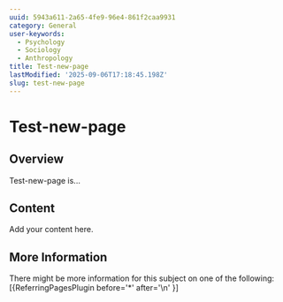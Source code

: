 ```yaml
---
uuid: 5943a611-2a65-4fe9-96e4-861f2caa9931
category: General
user-keywords:
  - Psychology
  - Sociology
  - Anthropology
title: Test-new-page
lastModified: '2025-09-06T17:18:45.198Z'
slug: test-new-page
---
```

# Test-new-page

## Overview

Test-new-page is...

## Content

Add your content here.

## More Information

There might be more information for this subject on one of the following:
[{ReferringPagesPlugin before='*' after='\n' }]
